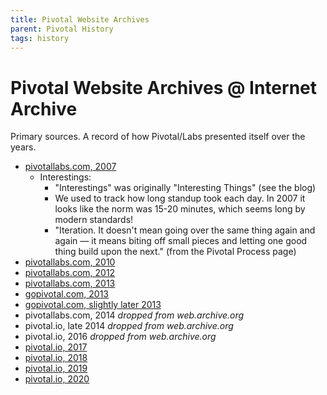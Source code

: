 ```yaml
---
title: Pivotal Website Archives
parent: Pivotal History
tags: history
---
```


# Pivotal Website Archives @ Internet Archive

Primary sources. A record of how Pivotal/Labs presented itself over the years.

- [pivotallabs.com, 2007][2007]
  - Interestings:
    - "Interestings" was originally "Interesting Things" (see the blog)
    - We used to track how long standup took each day. In 2007 it looks like the norm was 15-20 minutes, which seems long by modern standards!
    - "Iteration. It doesn't mean going over the same thing again and again — it means biting off small pieces and letting one good thing build upon the next." (from the Pivotal Process page)
- [pivotallabs.com, 2010][2010]
- [pivotallabs.com, 2012][2012]
- [pivotallabs.com, 2013][2013a]
- [gopivotal.com, 2013][2013b]
- [gopivotal.com, slightly later 2013][2013c]
- pivotallabs.com, 2014 _dropped from web.archive.org_
- pivotal.io, late 2014 _dropped from web.archive.org_
- pivotal.io, 2016 _dropped from web.archive.org_
- [pivotal.io, 2017][2017]
- [pivotal.io, 2018][2018]
- [pivotal.io, 2019][2019]
- [pivotal.io, 2020][2020]

[2007]: https://web.archive.org/web/20070216104648/http://www.pivotallabs.com/
[2010]: https://web.archive.org/web/20101105102729/http://pivotallabs.com/
[2012]: https://web.archive.org/web/20120111171411/http://pivotallabs.com/
[2013a]: https://web.archive.org/web/20130113074603/http://pivotallabs.com/
[2013b]: https://web.archive.org/web/20130606100607/http://www.gopivotal.com:80/
[2013c]: https://web.archive.org/web/20130720074756/http://gopivotal.com:80/
[2017]: https://web.archive.org/web/20170131182631/https://pivotal.io/ 
[2018]: https://web.archive.org/web/20180201005215/https://pivotal.io/
[2019]: https://web.archive.org/web/20190201050120/https://pivotal.io/
[2020]: https://web.archive.org/web/20200101171848/https://pivotal.io/

